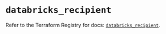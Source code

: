 # `databricks_recipient`

Refer to the Terraform Registry for docs: [`databricks_recipient`](https://registry.terraform.io/providers/databricks/databricks/1.68.0/docs/resources/recipient).
